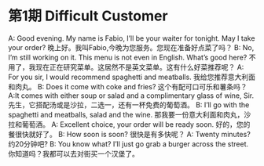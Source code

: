 # 第1期 Difficult Customer

A: Good evening. My name is Fabio, I’ll be your waiter for tonight. May I take your order?
晚上好。我叫Fabio,今晚为您服务。您现在准备好点菜了吗？
B: No, I’m still working on it. This menu is not even in English. What’s good here?
不用了，我现在正在研究菜单。这居然不是英文菜单。这有什么好菜推荐呢？
A: For you sir, I would recommend spaghetti and meatballs.
我给您推荐意大利面和肉丸。
B: Does it come with coke and fries?
这个有配可口可乐和薯条吗？
A:It comes with either soup or salad and a complimentary glass of wine, Sir.
先生，它搭配汤或是沙拉，二选一，还有一杯免费的葡萄酒。
B: I’ll go with the spaghetti and meatballs, salad and the wine.
那我要一份意大利面和肉丸，沙拉和葡萄酒。
A: Excellent choice, your order will be ready soon.
好的，您的餐很快就好了。
B: How soon is soon?
很快是有多快呢？
A: Twenty minutes?
约20分钟吧?
B: You know what? I’ll just go grab a burger across the street.
你知道吗？我都可以去对街买一个汉堡了。